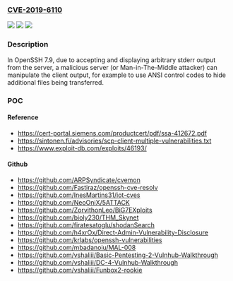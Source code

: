 ### [CVE-2019-6110](https://cve.mitre.org/cgi-bin/cvename.cgi?name=CVE-2019-6110)
![](https://img.shields.io/static/v1?label=Product&message=n%2Fa&color=blue)
![](https://img.shields.io/static/v1?label=Version&message=n%2Fa&color=blue)
![](https://img.shields.io/static/v1?label=Vulnerability&message=n%2Fa&color=brighgreen)

### Description

In OpenSSH 7.9, due to accepting and displaying arbitrary stderr output from the server, a malicious server (or Man-in-The-Middle attacker) can manipulate the client output, for example to use ANSI control codes to hide additional files being transferred.

### POC

#### Reference
- https://cert-portal.siemens.com/productcert/pdf/ssa-412672.pdf
- https://sintonen.fi/advisories/scp-client-multiple-vulnerabilities.txt
- https://www.exploit-db.com/exploits/46193/

#### Github
- https://github.com/ARPSyndicate/cvemon
- https://github.com/Fastiraz/openssh-cve-resolv
- https://github.com/InesMartins31/iot-cves
- https://github.com/NeoOniX/5ATTACK
- https://github.com/ZorvithonLeo/BiG7EXploits
- https://github.com/bioly230/THM_Skynet
- https://github.com/firatesatoglu/shodanSearch
- https://github.com/h4xrOx/Direct-Admin-Vulnerability-Disclosure
- https://github.com/krlabs/openssh-vulnerabilities
- https://github.com/mbadanoiu/MAL-008
- https://github.com/vshaliii/Basic-Pentesting-2-Vulnhub-Walkthrough
- https://github.com/vshaliii/DC-4-Vulnhub-Walkthrough
- https://github.com/vshaliii/Funbox2-rookie

